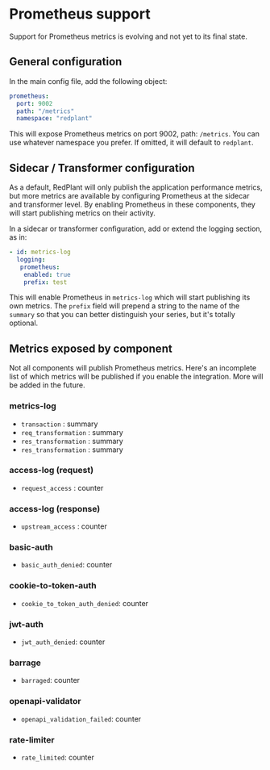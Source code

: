 # Prometheus support
Support for Prometheus metrics is evolving and not yet to its final state.

## General configuration
In the main config file, add the following object:
```yaml
prometheus:
  port: 9002
  path: "/metrics"
  namespace: "redplant"
```
This will expose Prometheus metrics on port 9002, path: `/metrics`. You can use whatever namespace you prefer. If
omitted, it will default to `redplant`.


## Sidecar / Transformer configuration
As a default, RedPlant will only publish the application performance metrics, but more metrics are available by
configuring Prometheus at the sidecar and transformer level. By enabling Prometheus in these components, they will
start publishing metrics on their activity.

In a sidecar or transformer configuration, add or extend the logging section, as in:

```yaml
- id: metrics-log
  logging:
   prometheus:
    enabled: true
    prefix: test
```
This will enable Prometheus in `metrics-log` which will start publishing its own metrics.
The `prefix` field will prepend a string to the name of the `summary` so that you can better distinguish your series,
but it's totally optional.

## Metrics exposed by component
Not all components will publish Prometheus metrics. Here's an incomplete list of which metrics will be published
if you enable the integration.
More will be added in the future.

### metrics-log
* `transaction` : summary
* `req_transformation` : summary
* `res_transformation` : summary
* `res_transformation` : summary

### access-log (request)
* `request_access` : counter

### access-log (response)
* `upstream_access` : counter

### basic-auth
* `basic_auth_denied`: counter

### cookie-to-token-auth
* `cookie_to_token_auth_denied`: counter

### jwt-auth
* `jwt_auth_denied`: counter

### barrage
* `barraged`: counter

### openapi-validator
* `openapi_validation_failed`: counter

### rate-limiter
* `rate_limited`: counter